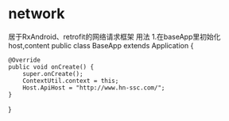 # network
居于RxAndroid、retrofit的网络请求框架
用法
1.在baseApp里初始化host,content
public class BaseApp extends Application {

    @Override
    public void onCreate() {
        super.onCreate();
        ContextUtil.context = this;
        Host.ApiHost = "http://www.hn-ssc.com/";
    }


}
